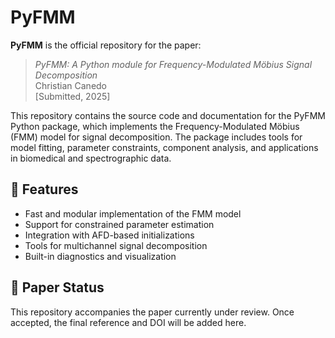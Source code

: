# PyFMM

**PyFMM** is the official repository for the paper:

> *PyFMM: A Python module for Frequency-Modulated Möbius Signal Decomposition*  
> Christian Canedo  
> [Submitted, 2025]

This repository contains the source code and documentation for the PyFMM Python package, which implements the Frequency-Modulated Möbius (FMM) model for signal decomposition. The package includes tools for model fitting, parameter constraints, component analysis, and applications in biomedical and spectrographic data.

## 🚀 Features
- Fast and modular implementation of the FMM model
- Support for constrained parameter estimation
- Integration with AFD-based initializations
- Tools for multichannel signal decomposition
- Built-in diagnostics and visualization

## 📄 Paper Status

This repository accompanies the paper currently under review. Once accepted, the final reference and DOI will be added here.
